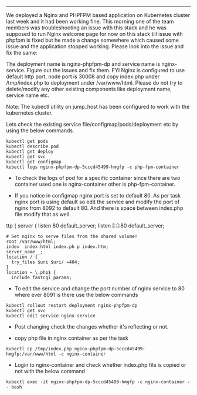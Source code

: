----
We deployed a Nginx and PHPFPM based application on Kubernetes cluster last week and it had been working fine. This morning one of the team members was 
troubleshooting an issue with this stack and he was supposed to run Nginx welcome page for now on this stack till issue with phpfpm is fixed but he made a 
change somewhere which caused some issue and the application stopped working. Please look into the issue and fix the same:

The deployment name is nginx-phpfpm-dp and service name is nginx-service. Figure out the issues and fix them. 
FYI Nginx is configured to use default http port, node port is 30008 and copy index.php under /tmp/index.php to deployment under /var/www/html. 
Please do not try to delete/modify any other existing components like deployment name, service name etc.

Note: The kubectl utility on jump_host has been configured to work with the kubernetes cluster.

Lets check the existing service file/configmap/pods/deployment etc by using the below commands.
```
kubectl get pods
kubectl describe pod 
kubectl get deploy
kubectl get svc
kubectl get configmap
kubectl logs nginx-phpfpm-dp-5cccd45499-hmgfp -c php-fpm-container
```
- To check the logs of pod for a specific container since there are two container used one is nginx-container other is php-fpm-container.

- If you notice in configmap nginx port is set to default 80. As per task nginx port is using default so edit the service and modify the port of nginx from 8092 
   to default 80. And there is space between index.php file modify that as well.

ttp {
  server {
    listen 80 default_server;
    listen [::]:80 default_server;

    # Set nginx to serve files from the shared volume!
    root /var/www/html;
    index  index.html index.ph p index.htm;
    server_name _;
    location / {
      try_files $uri $uri/ =404;
    }
    location ~ \.php$ {
      include fastcgi_params;
      
      
 - To edit the service and change the port number of nginx service to 80 where ever 8091 is there use the below commands
 
 ```
 kubectl rollout restart deployment nginx-phpfpm-dp
 kubectl get svc
 kubectl edit service nginx-service
 ```
 - Post changing check the changes whether it's reflecting or not.
 
 - copy php file in nginx container as per the task
 
 ```
 kubectl cp /tmp/index.php nginx-phpfpm-dp-5cccd45499-hmgfp:/var/www/html -c nginx-container
 ```
 
 - Login to nginx-container and check whether index.php file is copied or not with the below command
 
 ```
 kubectl exec -it nginx-phpfpm-dp-5cccd45499-hmgfp -c nginx-container -- bash
 
 ```
 
